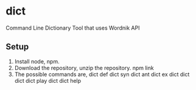 # dict
Command Line Dictionary Tool that uses Wordnik API

## Setup
1. Install node, npm.
2. Download the repository, unzip the repository.
    npm link
3. The possible commands are,
    dict def <word>
    dict syn <word>
    dict ant <word>
    dict ex <word>
    dict dict <word>
    dict <word>
    dict play
    dict
    dict help

